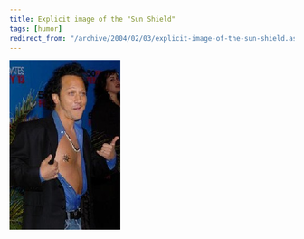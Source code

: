 ```yaml
---
title: Explicit image of the "Sun Shield"
tags: [humor]
redirect_from: "/archive/2004/02/03/explicit-image-of-the-sun-shield.aspx/"
---
```


![](/assets/images/SunRing.JPG)

